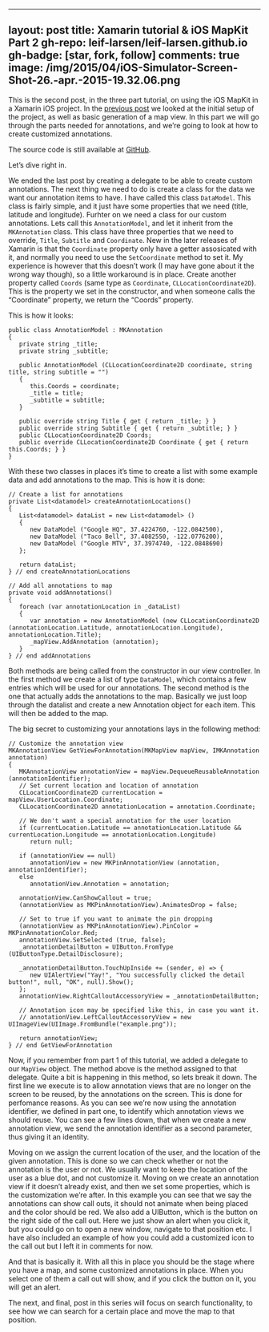 
---
layout: post
title: Xamarin tutorial & iOS MapKit Part 2
gh-repo: leif-larsen/leif-larsen.github.io
gh-badge: [star, fork, follow]
comments: true
image: /img/2015/04/iOS-Simulator-Screen-Shot-26.-apr.-2015-19.32.06.png
---
    
    
This is the second post, in the three part tutorial, on using the iOS MapKit in a Xamarin iOS project. In the [previous post](http://blog.leiflarsen.org/xamarin-tutorial-ios-mapkit-part-1) we looked at the initial setup of the project, as well as basic generation of a map view. In this part we will go through the parts needed for annotations, and we’re going to look at how to create customized annotations.

The source code is still available at [GitHub](https://github.com/leif-larsen/Xamarin-iOS-Map-Tutorial).

Let’s dive right in.

We ended the last post by creating a delegate to be able to create custom annotations. The next thing we need to do is create a class for the data we want our annotation items to have. I have called this class <code>DataModel</code>. This class is fairly simple, and it just have some properties that we need (title, latitude and longitude). Furhter on we need a class for our custom annotations. Lets call this <code>AnnotationModel</code>, and let it inherit from the <code>MKAnnotation</code> class. This class have three properties that we need to override, <code>Title</code>, <code>Subtitle</code> and <code>Coordinate</code>. New in the later releases of Xamarin is that the <code>Coordinate</code> property only have a getter assosicated with it, and normally you need to use the <code>SetCoordinate</code> method to set it. My experience is however that this doesn’t work (I may have gone about it the wrong way though), so a little workaround is in place. Create another property called <code>Coords</code> (same type as <code>Coordinate</code>, <code>CLLocationCoordinate2D</code>). This is the property we set in the constructor, and when someone calls the “Coordinate” property, we return the “Coords” property.  

This is how it looks:
```language-csharp
public class AnnotationModel : MKAnnotation 
{ 
   private string _title; 
   private string _subtitle; 
   
   public AnnotationModel (CLLocationCoordinate2D coordinate, string title, string subtitle = "") 
   { 
      this.Coords = coordinate; 
      _title = title; 
      _subtitle = subtitle; 
   } 

   public override string Title { get { return _title; } } 
   public override string Subtitle { get { return _subtitle; } } 
   public CLLocationCoordinate2D Coords; 
   public override CLLocationCoordinate2D Coordinate { get { return this.Coords; } } 
}
```
With these two classes in places it’s time to create a list with some example data and add annotations to the map. This is how it is done:
```language-csharp
// Create a list for annotations 
private List<datamodel> createAnnotationLocations() 
{ 
   List<datamodel> dataList = new List<datamodel> () 
   { 
      new DataModel ("Google HQ", 37.4224760, -122.0842500), 
      new DataModel ("Taco Bell", 37.4082550, -122.0776200), 
      new DataModel ("Google MTV", 37.3974740, -122.0848690) 
   }; 

   return dataList; 
} // end createAnnotationLocations 

// Add all annotations to map 
private void addAnnotations() 
{ 
   foreach (var annotationLocation in _dataList) 
   { 
      var annotation = new AnnotationModel (new CLLocationCoordinate2D (annotationLocation.Latitude, annotationLocation.Longitude), annotationLocation.Title); 
      _mapView.AddAnnotation (annotation); 
   } 
} // end addAnnotations
```
Both methods are being called from the constructor in our view controller. In the first method we create a list of type <code>DataModel</code>, which contains a few entries which will be used for our annotations. The second method is the one that actually adds the annotations to the map. Basically we just loop through the datalist and create a new Annotation object for each item. This will then be added to the map.

The big secret to customizing your annotations lays in the following method:
```language-csharp
// Customize the annotation view
MKAnnotationView GetViewForAnnotation(MKMapView mapView, IMKAnnotation annotation) 
{ 
   MKAnnotationView annotationView = mapView.DequeueReusableAnnotation (annotationIdentifier); 
   // Set current location and location of annotation 
   CLLocationCoordinate2D currentLocation = mapView.UserLocation.Coordinate; 
   CLLocationCoordinate2D annotationLocation = annotation.Coordinate; 
   
   // We don't want a special annotation for the user location 
   if (currentLocation.Latitude == annotationLocation.Latitude && currentLocation.Longitude == annotationLocation.Longitude) 
      return null; 

   if (annotationView == null) 
      annotationView = new MKPinAnnotationView (annotation, annotationIdentifier); 
   else 
      annotationView.Annotation = annotation; 

   annotationView.CanShowCallout = true; 
   (annotationView as MKPinAnnotationView).AnimatesDrop = false; 
   
   // Set to true if you want to animate the pin dropping 
   (annotationView as MKPinAnnotationView).PinColor = MKPinAnnotationColor.Red; 
   annotationView.SetSelected (true, false); 
   _annotationDetailButton = UIButton.FromType (UIButtonType.DetailDisclosure); 

   _annotationDetailButton.TouchUpInside += (sender, e) => { 
      new UIAlertView("Yay!", "You successfully clicked the detail button!", null, "OK", null).Show(); 
   }; 
   annotationView.RightCalloutAccessoryView = _annotationDetailButton; 

   // Annotation icon may be specified like this, in case you want it. 
   // annotationView.LeftCalloutAccessoryView = new UIImageView(UIImage.FromBundle("example.png")); 
   
   return annotationView; 
} // end GetViewForAnnotation
```
Now, if you remember from part 1 of this tutorial, we added a delegate to our <code>MapView</code> object. The method above is the method assigned to that delegate. Quite a bit is happening in this method, so lets break it down. The first line we execute is to allow annotation views that are no longer on the screen to be reused, by the annotations on the screen. This is done for perfomance reasons. As you can see we’re now using the annotation identifier, we defined in part one, to identify which annotation views we should reuse. You can see a few lines down, that when we create a new annotation view, we send the annotation identifier as a second parameter, thus giving it an identity.

Moving on we assign the current location of the user, and the location of the given annotation. This is done so we can check whether or not the annotation is the user or not. We usually want to keep the location of the user as a blue dot, and not customize it. Moving on we create an annotation view if it doesn’t already exist, and then we set some properties, which is the customization we’re after. In this example you can see that we say the annotations can show call outs, it should not animate when being placed and the color should be red. We also add a UIButton, which is the button on the right side of the call out. Here we just show an alert when you click it, but you could go on to open a new window, navigate to that position etc. I have also included an example of how you could add a customized icon to the call out but I left it in comments for now.

And that is basically it. With all this in place you should be the stage where you have a map, and some customized annotations in place. When you select one of them a call out will show, and if you click the button on it, you will get an alert.

The next, and final, post in this series will focus on search functionality, to see how we can search for a certain place and move the map to that position.


